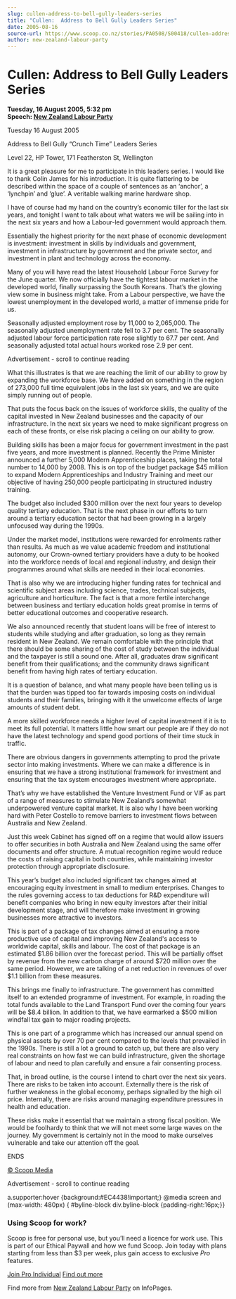 ```yaml
---
slug: cullen-address-to-bell-gully-leaders-series
title: "Cullen:  Address to Bell Gully Leaders Series"
date: 2005-08-16
source-url: https://www.scoop.co.nz/stories/PA0508/S00418/cullen-address-to-bell-gully-leaders-series.htm
author: new-zealand-labour-party
---
```

Cullen: Address to Bell Gully Leaders Series
============================================

**Tuesday, 16 August 2005, 5:32 pm**  
**Speech: [New Zealand Labour Party](https://info.scoop.co.nz/New_Zealand_Labour_Party)**

Tuesday 16 August 2005

Address to Bell Gully “Crunch Time” Leaders Series

Level 22, HP Tower, 171 Featherston St, Wellington

It is a great pleasure for me to participate in this leaders series. I would like to thank Colin James for his introduction. It is quite flattering to be described within the space of a couple of sentences as an ‘anchor’, a ‘lynchpin’ and ‘glue’. A veritable walking marine hardware shop.

I have of course had my hand on the country’s economic tiller for the last six years, and tonight I want to talk about what waters we will be sailing into in the next six years and how a Labour-led government would approach them.

Essentially the highest priority for the next phase of economic development is investment: investment in skills by individuals and government, investment in infrastructure by government and the private sector, and investment in plant and technology across the economy.

Many of you will have read the latest Household Labour Force Survey for the June quarter. We now officially have the tightest labour market in the developed world, finally surpassing the South Koreans. That’s the glowing view some in business might take. From a Labour perspective, we have the lowest unemployment in the developed world, a matter of immense pride for us.

Seasonally adjusted employment rose by 11,000 to 2,065,000. The seasonally adjusted unemployment rate fell to 3.7 per cent. The seasonally adjusted labour force participation rate rose slightly to 67.7 per cent. And seasonally adjusted total actual hours worked rose 2.9 per cent.

Advertisement - scroll to continue reading





What this illustrates is that we are reaching the limit of our ability to grow by expanding the workforce base. We have added on something in the region of 273,000 full time equivalent jobs in the last six years, and we are quite simply running out of people.

That puts the focus back on the issues of workforce skills, the quality of the capital invested in New Zealand businesses and the capacity of our infrastructure. In the next six years we need to make significant progress on each of these fronts, or else risk placing a ceiling on our ability to grow.

Building skills has been a major focus for government investment in the past five years, and more investment is planned. Recently the Prime Minister announced a further 5,000 Modern Apprenticeship places, taking the total number to 14,000 by 2008. This is on top of the budget package $45 million to expand Modern Apprenticeships and Industry Training and meet our objective of having 250,000 people participating in structured industry training.

The budget also included $300 million over the next four years to develop quality tertiary education. That is the next phase in our efforts to turn around a tertiary education sector that had been growing in a largely unfocused way during the 1990s.

Under the market model, institutions were rewarded for enrolments rather than results. As much as we value academic freedom and institutional autonomy, our Crown-owned tertiary providers have a duty to be hooked into the workforce needs of local and regional industry, and design their programmes around what skills are needed in their local economies.

That is also why we are introducing higher funding rates for technical and scientific subject areas including science, trades, technical subjects, agriculture and horticulture. The fact is that a more fertile interchange between business and tertiary education holds great promise in terms of better educational outcomes and cooperative research.

We also announced recently that student loans will be free of interest to students while studying and after graduation, so long as they remain resident in New Zealand. We remain comfortable with the principle that there should be some sharing of the cost of study between the individual and the taxpayer is still a sound one. After all, graduates draw significant benefit from their qualifications; and the community draws significant benefit from having high rates of tertiary education.

It is a question of balance, and what many people have been telling us is that the burden was tipped too far towards imposing costs on individual students and their families, bringing with it the unwelcome effects of large amounts of student debt.

A more skilled workforce needs a higher level of capital investment if it is to meet its full potential. It matters little how smart our people are if they do not have the latest technology and spend good portions of their time stuck in traffic.

There are obvious dangers in governments attempting to prod the private sector into making investments. Where we can make a difference is in ensuring that we have a strong institutional framework for investment and ensuring that the tax system encourages investment where appropriate.

That’s why we have established the Venture Investment Fund or VIF as part of a range of measures to stimulate New Zealand’s somewhat underpowered venture capital market. It is also why I have been working hard with Peter Costello to remove barriers to investment flows between Australia and New Zealand.

Just this week Cabinet has signed off on a regime that would allow issuers to offer securities in both Australia and New Zealand using the same offer documents and offer structure. A mutual recognition regime would reduce the costs of raising capital in both countries, while maintaining investor protection through appropriate disclosure.

This year’s budget also included significant tax changes aimed at encouraging equity investment in small to medium enterprises. Changes to the rules governing access to tax deductions for R&D expenditure will benefit companies who bring in new equity investors after their initial development stage, and will therefore make investment in growing businesses more attractive to investors.

This is part of a package of tax changes aimed at ensuring a more productive use of capital and improving New Zealand's access to worldwide capital, skills and labour. The cost of that package is an estimated $1.86 billion over the forecast period. This will be partially offset by revenue from the new carbon charge of around $720 million over the same period. However, we are talking of a net reduction in revenues of over $1.1 billion from these measures.

This brings me finally to infrastructure. The government has committed itself to an extended programme of investment. For example, in roading the total funds available to the Land Transport Fund over the coming four years will be $8.4 billion. In addition to that, we have earmarked a $500 million windfall tax gain to major roading projects.

This is one part of a programme which has increased our annual spend on physical assets by over 70 per cent compared to the levels that prevailed in the 1990s. There is still a lot a ground to catch up, but there are also very real constraints on how fast we can build infrastructure, given the shortage of labour and need to plan carefully and ensure a fair consenting process.

That, in broad outline, is the course I intend to chart over the next six years. There are risks to be taken into account. Externally there is the risk of further weakness in the global economy, perhaps signalled by the high oil price. Internally, there are risks around managing expenditure pressures in health and education.

These risks make it essential that we maintain a strong fiscal position. We would be foolhardy to think that we will not meet some large waves on the journey. My government is certainly not in the mood to make ourselves vulnerable and take our attention off the goal.

ENDS

  

[© Scoop Media](http://www.scoop.co.nz/about/terms.html)  

Advertisement - scroll to continue reading



a.supporter:hover {background:#EC4438!important;} @media screen and (max-width: 480px) { #byline-block div.byline-block {padding-right:16px;}}

### Using Scoop for work?

Scoop is free for personal use, but you’ll need a licence for work use. This is part of our Ethical Paywall and how we fund Scoop. Join today with plans starting from less than $3 per week, plus gain access to exclusive _Pro_ features.  
  
[Join Pro Individual](https://pro.scoop.co.nz/Individual/?from=ProIn24) [Find out more](https://pro.scoop.co.nz/using-scoop-for-work/?from=ProIn24)

Find more from [New Zealand Labour Party](https://info.scoop.co.nz/New_Zealand_Labour_Party) on InfoPages.
